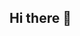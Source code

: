 ## Hi there 👋

<!--
**andreevaiva/andreevaiva** is a ✨ _special_ ✨ repository because its `README.md` (this file) appears on your GitHub profile.

Here are some ideas to get you started:

- 🔭 I’m currently working on a personal page of myself
- 🌱 I’m currently learning Java
- 👯 I’m looking to collaborate on a new and interesting project
- 🤔 I’m looking for help with finding ideas for a project
- 📫 How to reach me: i.andreeva26@acsbg.org
- 😄 Pronouns: she/her
-->
